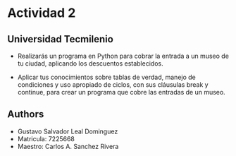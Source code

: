 
# Actividad 2


## Universidad Tecmilenio

- Realizarás un programa en Python para cobrar la entrada a un museo de tu ciudad, aplicando los descuentos establecidos.

- Aplicar tus conocimientos sobre tablas de verdad, manejo de condiciones y uso apropiado de ciclos, con sus cláusulas break y continue, para crear un programa que cobre las entradas de un museo.




## Authors

- Gustavo Salvador Leal Dominguez
- Matricula: 7225668
- Maestro: Carlos A. Sanchez Rivera
